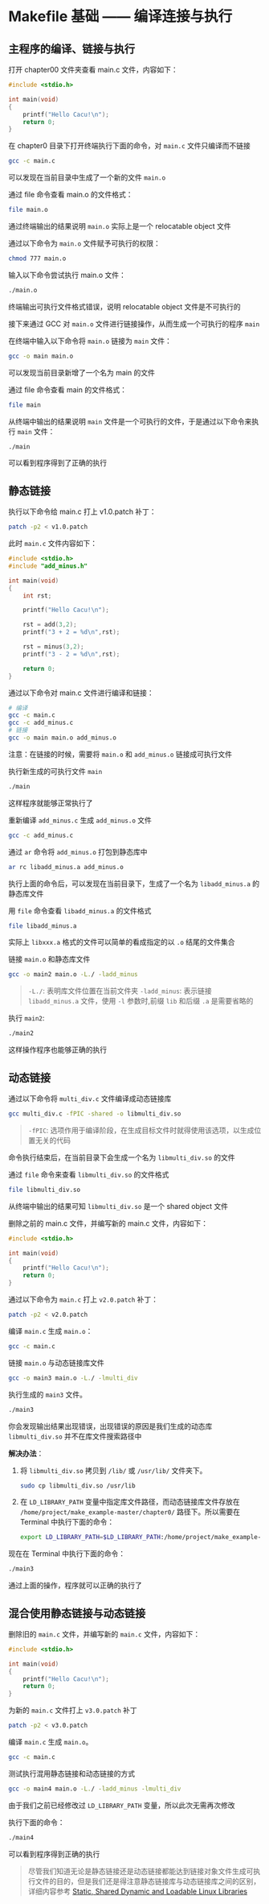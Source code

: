 # Makefile 基础 —— 编译连接与执行

## 主程序的编译、链接与执行

打开 chapter00 文件夹查看 main.c 文件，内容如下：

```c
#include <stdio.h>

int main(void)
{
    printf("Hello Cacu!\n");
    return 0;
}
```

在 chapter0 目录下打开终端执行下面的命令，对 `main.c` 文件只编译而不链接

```bash
gcc -c main.c
```

可以发现在当前目录中生成了一个新的文件 `main.o`

通过 file 命令查看 main.o 的文件格式：

```bash
file main.o
```

通过终端输出的结果说明 `main.o` 实际上是一个 relocatable object 文件

通过以下命令为 `main.o` 文件赋予可执行的权限：

```bash
chmod 777 main.o
```

输入以下命令尝试执行 main.o 文件：

```bash
./main.o
```

终端输出可执行文件格式错误，说明 relocatable object 文件是不可执行的

接下来通过 GCC 对 `main.o` 文件进行链接操作，从而生成一个可执行的程序 `main`

在终端中输入以下命令将 `main.o` 链接为 `main` 文件：

```bash
gcc -o main main.o
```

可以发现当前目录新增了一个名为 main 的文件

通过 file 命令查看 main 的文件格式：

```bash
file main
```

从终端中输出的结果说明 `main` 文件是一个可执行的文件，于是通过以下命令来执行 `main` 文件：

```bash
./main
```

可以看到程序得到了正确的执行

## 静态链接

执行以下命令给 main.c 打上 v1.0.patch 补丁：

```bash
patch -p2 < v1.0.patch
```

此时 `main.c` 文件内容如下：

```c
#include <stdio.h>
#include "add_minus.h"

int main(void)
{
    int rst;

    printf("Hello Cacu!\n");

    rst = add(3,2);
    printf("3 + 2 = %d\n",rst);

    rst = minus(3,2);
    printf("3 - 2 = %d\n",rst);

    return 0;
}
```

通过以下命令对 main.c 文件进行编译和链接：

```bash
# 编译
gcc -c main.c
gcc -c add_minus.c
# 链接
gcc -o main main.o add_minus.o
```

注意：在链接的时候，需要将 `main.o` 和 `add_minus.o` 链接成可执行文件

执行新生成的可执行文件 `main`

```bash
./main
```

这样程序就能够正常执行了

重新编译 `add_minus.c` 生成 `add_minus.o` 文件

```bash
gcc -c add_minus.c
```

通过 `ar` 命令将 `add_minus.o` 打包到静态库中

```bash
ar rc libadd_minus.a add_minus.o
```

执行上面的命令后，可以发现在当前目录下，生成了一个名为 `libadd_minus.a` 的静态库文件

用 `file` 命令查看 `libadd_minus.a` 的文件格式

```bash
file libadd_minus.a
```

实际上 `libxxx.a` 格式的文件可以简单的看成指定的以 `.o` 结尾的文件集合

链接 `main.o` 和静态库文件

```bash
gcc -o main2 main.o -L./ -ladd_minus 
```

> `-L./`: 表明库文件位置在当前文件夹
> `-ladd_minus`: 表示链接 `libadd_minus.a` 文件，使用 `-l` 参数时,前缀 `lib` 和后缀 `.a` 是需要省略的

执行 `main2`:

```bash
./main2
```

这样操作程序也能够正确的执行

## 动态链接

通过以下命令将 `multi_div.c` 文件编译成动态链接库

```bash
gcc multi_div.c -fPIC -shared -o libmulti_div.so
```

> `-fPIC`: 选项作用于编译阶段，在生成目标文件时就得使用该选项，以生成位置无关的代码

命令执行结束后，在当前目录下会生成一个名为 `libmulti_div.so` 的文件

通过 `file` 命令来查看 `libmulti_div.so` 的文件格式

```bash
file libmulti_div.so
```

从终端中输出的结果可知 `libmulti_div.so` 是一个 shared object 文件

删除之前的 main.c 文件，并编写新的 main.c 文件，内容如下：

```c
#include <stdio.h>

int main(void)
{
    printf("Hello Cacu!\n");
    return 0;
}
```

通过以下命令为 `main.c` 打上 `v2.0.patch` 补丁：

```bash
patch -p2 < v2.0.patch
```

编译 `main.c` 生成 `main.o`：

```bash
gcc -c main.c
```

链接 `main.o` 与动态链接库文件

```bash
gcc -o main3 main.o -L./ -lmulti_div
```

执行生成的 `main3` 文件。

```bash
./main3
```

你会发现输出结果出现错误，出现错误的原因是我们生成的动态库 `libmulti_div.so` 并不在库文件搜索路径中

**解决办法**：

1. 将 `libmulti_div.so` 拷贝到 `/lib/` 或 `/usr/lib/` 文件夹下。

    ```bash
    sudo cp libmulti_div.so /usr/lib
    ```

2. 在 `LD_LIBRARY_PATH` 变量中指定库文件路径，而动态链接库文件存放在 `/home/project/make_example-master/chapter0/` 路径下。所以需要在 Terminal 中执行下面的命令：

     ```bash
     export LD_LIBRARY_PATH=$LD_LIBRARY_PATH:/home/project/make_example-master/chapter0/
     ```

现在在 Terminal 中执行下面的命令：

```bash
./main3
```

通过上面的操作，程序就可以正确的执行了

## 混合使用静态链接与动态链接

删除旧的 `main.c` 文件，并编写新的 `main.c` 文件，内容如下：

```C
#include <stdio.h>

int main(void)
{
    printf("Hello Cacu!\n");
    return 0;
}
```

为新的 `main.c` 文件打上 `v3.0.patch` 补丁

```bash
patch -p2 < v3.0.patch
```

编译 `main.c` 生成 `main.o`。

```bash
gcc -c main.c
```

测试执行混用静态链接和动态链接的方式

```bash
gcc -o main4 main.o -L./ -ladd_minus -lmulti_div
```

由于我们之前已经修改过 `LD_LIBRARY_PATH` 变量，所以此次无需再次修改

执行下面的命令：

```bash
./main4
```

可以看到程序得到正确的执行

> 尽管我们知道无论是静态链接还是动态链接都能达到链接对象文件生成可执行文件的目的，但是我们还是得注意静态链接库与动态链接库之间的区别，详细内容参考 [Static, Shared Dynamic and Loadable Linux Libraries](http://www.yolinux.com/TUTORIALS/LibraryArchives-StaticAndDynamic.html)
